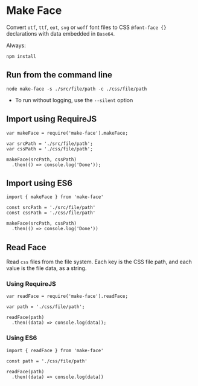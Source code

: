 # Make Face

Convert `otf`, `ttf`, `eot`, `svg` or `woff` font files to CSS `@font-face {}` declarations with data embedded in `Base64`.

Always:
```
npm install
```

## Run from the command line

```
node make-face -s ./src/file/path -c ./css/file/path
```
* To run without logging, use the `--silent` option

## Import using RequireJS

```
var makeFace = require('make-face').makeFace;

var srcPath = './src/file/path';
var cssPath = './css/file/path';

makeFace(srcPath, cssPath)
  .then(() => console.log('Done'));
```

## Import using ES6
```
import { makeFace } from 'make-face'

const srcPath = './src/file/path'
const cssPath = './css/file/path'

makeFace(srcPath, cssPath)
  .then(() => console.log('Done'))
```

## Read Face

Read `css` files from the file system. Each key is the CSS file path, and each value is the file data, as a string.

### Using RequireJS

```
var readFace = require('make-face').readFace;

var path = './css/file/path';

readFace(path)
  .then((data) => console.log(data));
```

### Using ES6
```
import { readFace } from 'make-face'

const path = './css/file/path'

readFace(path)
  .then((data) => console.log(data))
```
